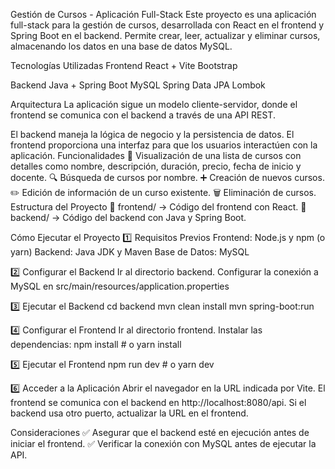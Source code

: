 Gestión de Cursos - Aplicación Full-Stack
Este proyecto es una aplicación full-stack para la gestión de cursos, desarrollada con React en el frontend y Spring Boot en el backend. Permite crear, leer, actualizar y eliminar cursos, almacenando los datos en una base de datos MySQL.

Tecnologías Utilizadas
Frontend
React + Vite
Bootstrap

Backend
Java + Spring Boot
MySQL
Spring Data JPA
Lombok

Arquitectura
La aplicación sigue un modelo cliente-servidor, donde el frontend se comunica con el backend a través de una API REST.

El backend maneja la lógica de negocio y la persistencia de datos.
El frontend proporciona una interfaz para que los usuarios interactúen con la aplicación.
Funcionalidades
📌 Visualización de una lista de cursos con detalles como nombre, descripción, duración, precio, fecha de inicio y docente.
🔍 Búsqueda de cursos por nombre.
➕ Creación de nuevos cursos.
✏️ Edición de información de un curso existente.
🗑️ Eliminación de cursos.
Estructura del Proyecto
📂 frontend/ → Código del frontend con React.
📂 backend/ → Código del backend con Java y Spring Boot.

Cómo Ejecutar el Proyecto
1️⃣ Requisitos Previos
Frontend: Node.js y npm (o yarn)
Backend: Java JDK y Maven
Base de Datos: MySQL

2️⃣ Configurar el Backend
Ir al directorio backend.
Configurar la conexión a MySQL en src/main/resources/application.properties

3️⃣ Ejecutar el Backend
cd backend
mvn clean install
mvn spring-boot:run

4️⃣ Configurar el Frontend
Ir al directorio frontend.
Instalar las dependencias:
npm install  # o yarn install

5️⃣ Ejecutar el Frontend
npm run dev  # o yarn dev

6️⃣ Acceder a la Aplicación
Abrir el navegador en la URL indicada por Vite.
El frontend se comunica con el backend en http://localhost:8080/api. Si el backend usa otro puerto, actualizar la URL en el frontend.

Consideraciones
✅ Asegurar que el backend esté en ejecución antes de iniciar el frontend.
✅ Verificar la conexión con MySQL antes de ejecutar la API.
